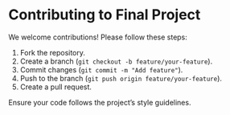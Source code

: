 # Contributing to Final Project

We welcome contributions! Please follow these steps:
1. Fork the repository.
2. Create a branch (`git checkout -b feature/your-feature`).
3. Commit changes (`git commit -m "Add feature"`).
4. Push to the branch (`git push origin feature/your-feature`).
5. Create a pull request.

Ensure your code follows the project’s style guidelines.
